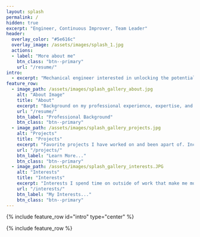 ```yaml
---
layout: splash
permalink: /
hidden: true
excerpt: "Engineer, Continuous Improver, Team Leader"
header:
  overlay_color: "#5e616c"
  overlay_image: /assets/images/splash_1.jpg
  actions:
  - label: "More about me"
    btn_class: "btn--primary"
    url: "/resume/"
intro:
  - excerpt: "Mechanical engineer interested in unlocking the potential behind processes and effective teamwork. With over two and a half years in manufacturing leading continuous improvement teams I have saved clients over $14.5M. I am interested in continuing to use my technical background and *team* expertise to make an impact at US technology and manufacturing companies."
feature_row:
  - image_path: /assets/images/splash_gallery_about.jpg
    alt: "About Image"
    title: "About"
    excerpt: "Background on my professional experience, expertise, and education. Includes my resume and portfoilio."
    url: "/resume/"
    btn_label: "Professional Background"
    btn_class: "btn--primary"
  - image_path: /assets/images/splash_gallery_projects.jpg
    alt: "Projects"
    title: "Projects"
    excerpt: "Favorite projects I have worked on and been apart of. Includes examples of engineering projects I've acomplished with effective teams."
    url: "/projects/"
    btn_label: "Learn More..."
    btn_class: "btn--primary"
  - image_path: /assets/images/splash_gallery_interests.JPG
    alt: "Interests"
    title: "Interests"
    excerpt: "Interests I spend time on outside of work that make me more effective at what I do"
    url: "/interests/"
    btn_label: "My Interests..."
    btn_class: "btn--primary"
---
```


{% include feature_row id="intro" type="center" %}

{% include feature_row %}